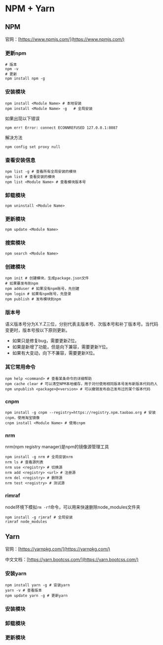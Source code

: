 # NPM +  Yarn

## NPM

官网：[https://www.npmjs.com/](https://www.npmjs.com/)

### 更新npm

```shell
# 版本
npm -v
# 更新
npm install npm -g
```

### 安装模块

```shell
npm install <Module Name> # 本地安装
npm install <Module Name> -g   # 全局安装
```

如果出现以下错误

```shell
npm err! Error: connect ECONNREFUSED 127.0.0.1:8087 
```

解决方法

```shell
npm config set proxy null
```

### 查看安装信息

```shell
npm list -g # 查看所有全局安装的模块
npm list # 查看安装的模块
npm list <Module Name> # 查看模块版本号
```

### 卸载模块

```shell
npm uninstall <Module Name>
```

### 更新模块

```shell
npm update <Module Name>
```

### 搜索模块

```shell
npm search <Module Name>
```

### 创建模块

```shell
npm init # 创建模块，生成package.json文件
# 如果要发布到npm
npm adduser # 如果没有npm账号，先创建
npm login # 如果有npm账号，先登录
npm publish # 发布模块到npm
```

### 版本号

语义版本号分为X.Y.Z三位，分别代表主版本号、次版本号和补丁版本号。当代码变更时，版本号按以下原则更新。

- 如果只是修复bug，需要更新Z位。
- 如果是新增了功能，但是向下兼容，需要更新Y位。
- 如果有大变动，向下不兼容，需要更新X位。

### 其它常用命令

```shell
npm help <command> # 查看某条命令的详细帮助
npm cache clear # 可以清空NPM本地缓存，用于对付使用相同版本号发布新版本代码的人
npm unpublish <package>@<version> # 可以撤销发布自己发布过的某个版本代码
```

### cnpm 

```shell
npm install -g cnpm --registry=https://registry.npm.taobao.org # 安装cnpm，使用淘宝镜像
cnpm install <Module Name> # 使用cnpm
```

### nrm

nrm(npm registry manager)是npm的镜像源管理工具

```shell
npm install -g nrm # 全局安装nrm
nrm ls # 查看源列表
nrm use <registry> # 切换源
nrm add <registry> <url> # 注册源
nrm del <registry> # 删除源
nrm test <registry> # 测试源
```

### rimraf

node环境下模拟`rm -rf`命令，可以用来快速删除node_modules文件夹

```shell
npm install -g rimraf # 全局安装
rimraf node_modules
```

## Yarn

官网：[https://yarnpkg.com/](https://yarnpkg.com/)

中文文档：[https://yarn.bootcss.com/](https://yarn.bootcss.com/)

### 安装yarn

```shell
npm install yarn -g # 安装yarn
yarn -v # 查看版本
npm update yarn -g # 更新yarn
```

### 安装模块

### 卸载模块

### 更新模块







